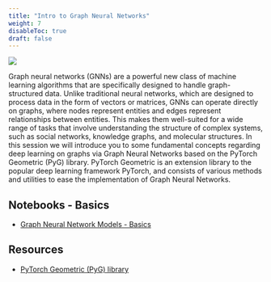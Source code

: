 ```yaml
---
title: "Intro to Graph Neural Networks"
weight: 7
disableToc: true
draft: false
---
```


![](https://images.datacamp.com/image/upload/v1658404112/Types_of_Graph_Neural_Networks_fd300394e8.png)

Graph neural networks (GNNs) are a powerful new class of machine learning algorithms that are specifically designed to handle graph-structured data. Unlike traditional neural networks, which are designed to process data in the form of vectors or matrices, GNNs can operate directly on graphs, where nodes represent entities and edges represent relationships between entities. This makes them well-suited for a wide range of tasks that involve understanding the structure of complex systems, such as social networks, knowledge graphs, and molecular structures. In this session we will introduce you to some fundamental concepts regarding deep learning on graphs via Graph Neural Networks based on the PyTorch Geometric (PyG) library. PyTorch Geometric is an extension library to the popular deep learning framework PyTorch, and consists of various methods and utilities to ease the implementation of Graph Neural Networks.

## Notebooks - Basics

* [Graph Neural Network Models - Basics](https://colab.research.google.com/github/aaubs/ds-master/blob/main/notebooks/M3_4_GNN_GCN.ipynb)



## Resources

- [PyTorch Geometric (PyG) library](https://pytorch-geometric.readthedocs.io/en/latest/modules/nn.html)
